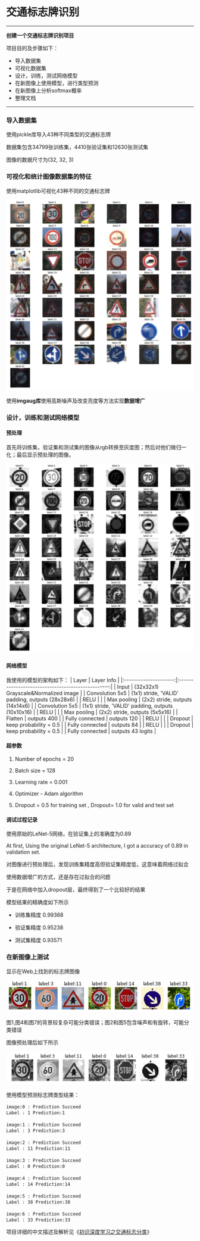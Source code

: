 # **交通标志牌识别** 

---

**创建一个交通标志牌识别项目**

项目目的及步骤如下：
* 导入数据集
* 可视化数据集
* 设计，训练，测试网络模型
* 在新图像上使用模型，进行类型预测
* 在新图像上分析softmax概率
* 整理文档

---
### 导入数据集

使用pickle库导入43种不同类型的交通标志牌

数据集包含34799张训练集，4410张验证集和12630张测试集

图像的数据尺寸为(32, 32, 3)

### 可视化和统计图像数据集的特征

使用matplotlib可视化43种不同的交通标志牌

![](./writeup_pic/1.png)

使用**imgaug库**使用高斯噪声及改变亮度等方法实现**数据增广**



### 设计，训练和测试网络模型

#### 预处理

首先将训练集，验证集和测试集的图像从rgb转换至灰度图；然后对他们做归一化；最后显示预处理的图像。

![](./writeup_pic/2.png)

#### 网络模型

我使用的模型的架构如下：
| Layer         		|     Layer Info	        						|
|:---------------------:|:-------------------------------------------------:|
| Input         		| (32x32x1) Grayscale&Normalized image |
| Convolution 5x5     	| (1x1) stride, 'VALID' padding, outputs (28x28x6) |
| RELU					|													|
| Max pooling	      	| (2x2) stride,  outputs (14x14x6) 		|
| Convolution 5x5	    | (1x1) stride, 'VALID' padding, outputs (10x10x16) |
| RELU					|													|
| Max pooling	      	| (2x2) stride,  outputs (5x5x16) 		|
| Flatten	        	| outputs 400 										|
| Fully connected		| outputs 120  										|
| RELU					|													|
| Dropout				| keep probability = 0.5 							|
| Fully connected		| outputs 84  										|
| RELU					|													|
| Dropout				| keep probability = 0.5 						|
| Fully connected		| outputs 43 logits  								|

#### 超参数

1. Number of epochs = 20


2. Batch size = 128

3. Learning rate = 0.001

4. Optimizer - Adam algorithm

5. Dropout = 0.5 for training set , Dropout= 1.0 for valid and test set

#### 调试过程记录

使用原始的LeNet-5网络，在验证集上的准确度为0.89

At first, Using the original LeNet-5 architecture, I got a accuracy of 0.89 in validation set. 

对图像进行预处理后，发现训练集精度高但验证集精度低，这意味着网络过拟合

使用数据增广的方式，还是存在过拟合的问题

于是在网络中加入dropout层，最终得到了一个比较好的结果

模型结果的精确度如下所示

- 训练集精度 0.99368

- 验证集精度 0.95238

- 测试集精度 0.93571

### 在新图像上测试

显示在Web上找到的标志牌图像

![](./writeup_pic/3.png)

图1,图4和图7的背景较复杂可能分类错误；图2和图5包含噪声和有旋转，可能分类错误

图像预处理后如下所示

![](./writeup_pic/4.png)

使用模型预测标志牌类型结果：

```
image:0 : Prediction Succeed
Label : 1 Prediction:1

image:1 : Prediction Succeed
Label : 3 Prediction:3

image:2 : Prediction Succeed
Label : 11 Prediction:11

image:3 : Prediction Succeed
Label : 0 Prediction:0

image:4 : Prediction Succeed
Label : 14 Prediction:14

image:5 : Prediction Succeed
Label : 38 Prediction:38

image:6 : Prediction Succeed
Label : 33 Prediction:33
```



项目详细的中文描述及解析见《[初识深度学习之交通标志分类](https://zhuanlan.zhihu.com/p/57160727)》